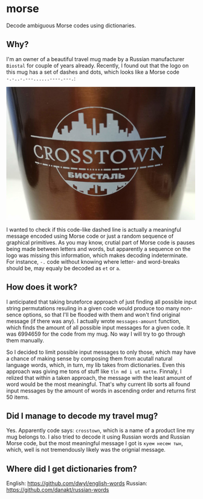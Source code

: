 # morse

Decode ambiguous Morse codes using dictionaries.

## Why?

I'm an owner of a beautiful travel mug made by a Russian manufacturer `Biostal` for couple of years already. Recently, I found out that the logo on this mug has a set of dashes and dots, which looks like a Morse code `-.-..-.---......----.---.`:

![mug's logo](doc/mug.jpg)

I wanted to check if this code-like dashed line is actually a meaningful message encoded using Morse code or just a random sequence of graphical primitives. As you may know, crutial part of Morse code is pauses being made between letters and words, but apparently a sequence on the logo was missing this information, which makes decoding indeterminate. For instance, `-.` code without knowing where letter- and word-breaks should be, may equaly be decoded as `et` or `a`.

## How does it work?

I anticipated that taking bruteforce approach of just finding all possible input string permutations resuling in a given code would produce too many non-sence options, so that I'll be flooded with them and won't find original message (if there was any). I actually wrote `messages-amount` function, which finds the amount of all possible input messages for a given code. It was 6994659 for the code from my mug. No way I will try to go through them manually.

So I decided to limit possible input messages to only those, which may have a chance of making sense by composing them from acutall natural language words, which, in turn, my lib takes from dictionaries. Even this approach was giving me tons of stuff like `tln md i ut matte`. Finnaly, I relized that within a taken approach, the message with the least amount of word would be the most meaningful. That's why current lib sorts all found input messages by the amount of words in ascending order and returns first 50 items.

## Did I manage to decode my travel mug?

Yes. Apparently code says: `crosstown`, which is a name of a product line my mug belongs to. I also tried to decode it using Russian words and Russian Morse code, but the most meaningful message I got is `куем несем тын`, which, well is not tremendously likely was the orignial message.

## Where did I get dictionaries from?

English: https://github.com/dwyl/english-words
Russian: https://github.com/danakt/russian-words
